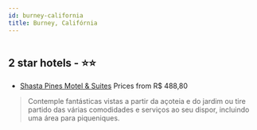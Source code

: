 ```yaml
---
id: burney-california
title: Burney, Califórnia
---
```


<center><img src="https://i.travelapi.com/hotels/7000000/6540000/6532300/6532281/d98629fe_z.jpg" alt="" /></center>


##  2 star hotels - ⭐️⭐️

-    [Shasta Pines Motel & Suites](https://www.hurb.com/br/aud/https://www.hurb.com/br/hotels/burney/shasta-pines-motel-suites-HT-TTQL?cmp=18055) Prices from R$ 488,80
   > Contemple fantásticas vistas a partir da açoteia e do jardim ou tire partido das várias comodidades e serviços ao seu dispor, incluindo uma área para piqueniques.
